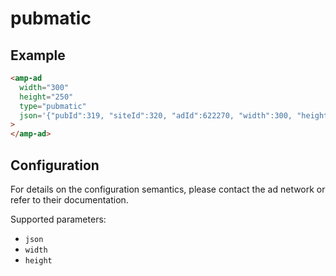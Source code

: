 <!---
Copyright 2016 The AMP HTML Authors. All Rights Reserved.

Licensed under the Apache License, Version 2.0 (the "License");
you may not use this file except in compliance with the License.
You may obtain a copy of the License at

  http://www.apache.org/licenses/LICENSE-2.0

Unless required by applicable law or agreed to in writing, software
distributed under the License is distributed on an "AS-IS" BASIS,
WITHOUT WARRANTIES OR CONDITIONS OF ANY KIND, either express or implied.
See the License for the specific language governing permissions and
limitations under the License.
-->

# pubmatic

## Example

```html
<amp-ad
  width="300"
  height="250"
  type="pubmatic"
  json='{"pubId":319, "siteId":320, "adId":622270, "width":300, "height":250}'
>
</amp-ad>
```

## Configuration

For details on the configuration semantics, please contact the ad network or
refer to their documentation.

Supported parameters:

- `json`
- `width`
- `height`
